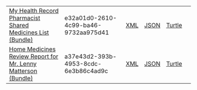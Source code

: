<table class="list" width="100%">
    <tr>
                <td><a href="Bundle-e32a01d0-2610-4c99-ba46-9732aa975d41.html">My Health Record Pharmacist Shared Medicines List (Bundle)</a></td>
                <td>e32a01d0-2610-4c99-ba46-9732aa975d41</td>
                <td><a href="Bundle-e32a01d0-2610-4c99-ba46-9732aa975d41.xml.html">XML</a></td>
                <td><a href="Bundle-e32a01d0-2610-4c99-ba46-9732aa975d41.json.html">JSON</a></td>
                <td><a href="Bundle-e32a01d0-2610-4c99-ba46-9732aa975d41.ttl.html">Turtle</a></td>
                <td></td>
     </tr>
            <tr>
                <td><a href="Bundle-a37e43d2-393b-4953-8cdc-6e3b86c4ad9c.html">Home Medicines Review Report for Mr. Lenny Matterson (Bundle)</a></td>
                <td>a37e43d2-393b-4953-8cdc-6e3b86c4ad9c</td>
                <td><a href="Bundle-a37e43d2-393b-4953-8cdc-6e3b86c4ad9c.xml.html">XML</a></td>
                <td><a href="Bundle-a37e43d2-393b-4953-8cdc-6e3b86c4ad9c.json.html">JSON</a></td>
                <td><a href="Bundle-a37e43d2-393b-4953-8cdc-6e3b86c4ad9c.ttl.html">Turtle</a></td>
                <td></td>
            </tr>
</table>